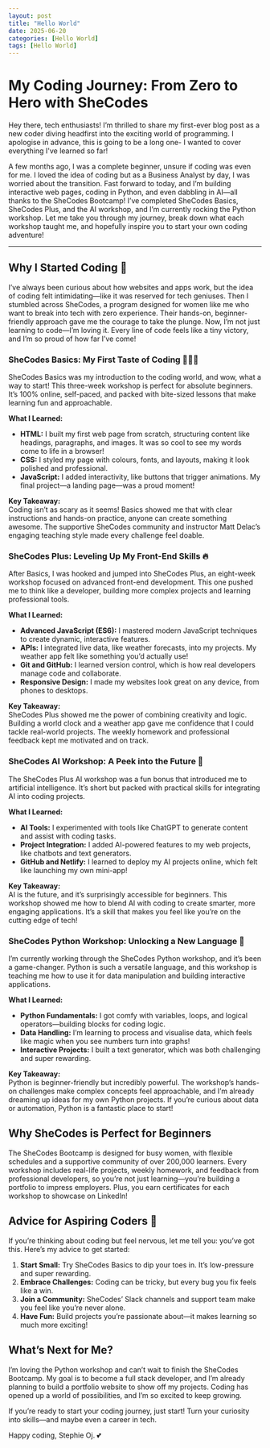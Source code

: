```yaml
---
layout: post
title: "Hello World"
date: 2025-06-20
categories: [Hello World]
tags: [Hello World]
---
```


# My Coding Journey: From Zero to Hero with SheCodes

Hey there, tech enthusiasts! I’m thrilled to share my first-ever blog post as a new coder diving headfirst into the exciting world of programming. I apologise in advance, this is going to be a long one- I wanted to cover everything I've learned so far! 

A few months ago, I was a complete beginner, unsure if coding was even for me. I loved the idea of coding but as a Business Analyst by day, I was worried about the transition. Fast forward to today, and I’m building interactive web pages, coding in Python, and even dabbling in AI—all thanks to the SheCodes Bootcamp! I’ve completed SheCodes Basics, SheCodes Plus, and the AI workshop, and I’m currently rocking the Python workshop. Let me take you through my journey, break down what each workshop taught me, and hopefully inspire you to start your own coding adventure!

---

## Why I Started Coding 🚀

I’ve always been curious about how websites and apps work, but the idea of coding felt intimidating—like it was reserved for tech geniuses. Then I stumbled across SheCodes, a program designed for women like me who want to break into tech with zero experience. Their hands-on, beginner-friendly approach gave me the courage to take the plunge. Now, I’m not just learning to code—I’m loving it. Every line of code feels like a tiny victory, and I’m so proud of how far I’ve come!

### SheCodes Basics: My First Taste of Coding 👩🏼‍💻

SheCodes Basics was my introduction to the coding world, and wow, what a way to start! This three-week workshop is perfect for absolute beginners. It’s 100% online, self-paced, and packed with bite-sized lessons that make learning fun and approachable.

**What I Learned:**
- **HTML:** I built my first web page from scratch, structuring content like headings, paragraphs, and images. It was so cool to see my words come to life in a browser!
- **CSS:** I styled my page with colours, fonts, and layouts, making it look polished and professional.
- **JavaScript:** I added interactivity, like buttons that trigger animations. My final project—a landing page—was a proud moment!

**Key Takeaway:**  
Coding isn’t as scary as it seems! Basics showed me that with clear instructions and hands-on practice, anyone can create something awesome. The supportive SheCodes community and instructor Matt Delac’s engaging teaching style made every challenge feel doable.

### SheCodes Plus: Leveling Up My Front-End Skills 🔥

After Basics, I was hooked and jumped into SheCodes Plus, an eight-week workshop focused on advanced front-end development. This one pushed me to think like a developer, building more complex projects and learning professional tools.

**What I Learned:**
- **Advanced JavaScript (ES6):** I mastered modern JavaScript techniques to create dynamic, interactive features.
- **APIs:** I integrated live data, like weather forecasts, into my projects. My weather app felt like something you’d actually use!
- **Git and GitHub:** I learned version control, which is how real developers manage code and collaborate.
- **Responsive Design:** I made my websites look great on any device, from phones to desktops.

**Key Takeaway:**  
SheCodes Plus showed me the power of combining creativity and logic. Building a world clock and a weather app gave me confidence that I could tackle real-world projects. The weekly homework and professional feedback kept me motivated and on track.

### SheCodes AI Workshop: A Peek into the Future 🤖

The SheCodes Plus AI workshop was a fun bonus that introduced me to artificial intelligence. It’s short but packed with practical skills for integrating AI into coding projects.

**What I Learned:**
- **AI Tools:** I experimented with tools like ChatGPT to generate content and assist with coding tasks.
- **Project Integration:** I added AI-powered features to my web projects, like chatbots and text generators.
- **GitHub and Netlify:** I learned to deploy my AI projects online, which felt like launching my own mini-app!

**Key Takeaway:**  
AI is the future, and it’s surprisingly accessible for beginners. This workshop showed me how to blend AI with coding to create smarter, more engaging applications. It’s a skill that makes you feel like you’re on the cutting edge of tech!

### SheCodes Python Workshop: Unlocking a New Language 🐍

I’m currently working through the SheCodes Python workshop, and it’s been a game-changer. Python is such a versatile language, and this workshop is teaching me how to use it for data manipulation and building interactive applications.

**What I Learned:**
- **Python Fundamentals:** I got comfy with variables, loops, and logical operators—building blocks for coding logic.
- **Data Handling:** I’m learning to process and visualise data, which feels like magic when you see numbers turn into graphs!
- **Interactive Projects:** I built a text generator, which was both challenging and super rewarding.

**Key Takeaway:**  
Python is beginner-friendly but incredibly powerful. The workshop’s hands-on challenges make complex concepts feel approachable, and I’m already dreaming up ideas for my own Python projects. If you’re curious about data or automation, Python is a fantastic place to start!


## Why SheCodes is Perfect for Beginners

The SheCodes Bootcamp is designed for busy women, with flexible schedules and a supportive community of over 200,000 learners. Every workshop includes real-life projects, weekly homework, and feedback from professional developers, so you’re not just learning—you’re building a portfolio to impress employers. Plus, you earn certificates for each workshop to showcase on LinkedIn!

## Advice for Aspiring Coders 📢

If you’re thinking about coding but feel nervous, let me tell you: you’ve got this. Here’s my advice to get started:
1. **Start Small:** Try SheCodes Basics to dip your toes in. It’s low-pressure and super rewarding.
2. **Embrace Challenges:** Coding can be tricky, but every bug you fix feels like a win.
3. **Join a Community:** SheCodes’ Slack channels and support team make you feel like you’re never alone.
4. **Have Fun:** Build projects you’re passionate about—it makes learning so much more exciting!

## What’s Next for Me?

I’m loving the Python workshop and can’t wait to finish the SheCodes Bootcamp. My goal is to become a full stack developer, and I’m already planning to build a portfolio website to show off my projects. Coding has opened up a world of possibilities, and I’m so excited to keep growing.

If you’re ready to start your coding journey, just start! Turn your curiosity into skills—and maybe even a career in tech. 

Happy coding, Stephie Oj. 💕
